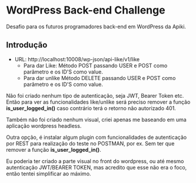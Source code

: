 # WordPress Back-end Challenge

Desafio para os futuros programadores back-end em WordPress da Apiki.

## Introdução

- URL: http://localhost:10008/wp-json/api-like/v1/like
  - Para dar Like: Método POST passando USER e POST como parâmetro e os ID'S como value.
  - Para dar unlike Método DELETE passando USER e POST como parâmetro e os ID'S como value.

Não foi criado nenhum tipo de autenticação, seja JWT, Bearer Token etc. Então para ver as funcionalidades like/unlike será preciso remover a função **is_user_logged_in()** caso contrário terá o retorno não autorizado 401.

Também não foi criado nenhum visual, criei apenas me baseando em uma aplicação wordpress headless.

Outra opção, é instalar algum plugin com funcionalidades de autenticação por REST para realização do teste no POSTMAN, por ex. Sem ter que remover a função **is_user_logged_in()**.

Eu poderia ter criado a parte visual no front do wordpress, ou até mesmo autenticação JWT/BEARER TOKEN, mas acredito que esse não era o foco, então tentei simplificar ao máximo.